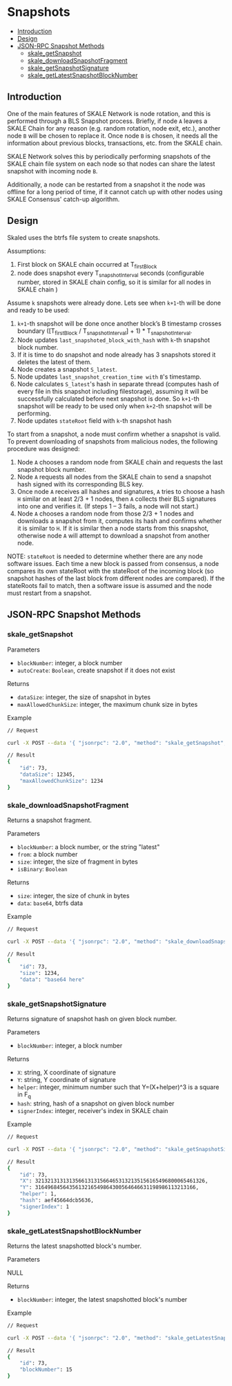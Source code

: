 <!-- SPDX-License-Identifier: (GPL-3.0-only OR CC-BY-4.0) -->

# Snapshots

-   [Introduction](#introduction)
-   [Design](#design)    
-   [JSON-RPC Snapshot Methods](#json-rpc-snapshot-methods)
    -   [skale_getSnapshot](#skale_getsnapshot)
    -   [skale_downloadSnapshotFragment](#skale_downloadsnapshotfragment)
    -   [skale_getSnapshotSignature](#skale_getsnapshotsignature)
    -   [skale_getLatestSnapshotBlockNumber](#skale_getlatestsnapshotblocknumber)

## Introduction

One of the main features of SKALE Network is node rotation, and this is performed through a BLS Snapshot process. Briefly, if node `A` leaves a SKALE Chain for any reason (e.g. random rotation, node exit, etc.), another node `B` will be chosen to replace it.  Once node `B` is chosen, it needs all the information about previous blocks, transactions, etc. from the SKALE chain. 

SKALE Network solves this by periodically performing snapshots of the SKALE chain file system on each node so that nodes can share the latest snapshot with incoming node `B`.

Additionally, a node can be restarted from a snapshot it the node was offline for a long period of time, if it cannot catch up with other nodes using SKALE Consensus' catch-up algorithm.

## Design

Skaled uses the btrfs file system to create snapshots.

Assumptions:
1. First block on SKALE chain occurred at T<sub>firstBlock</sub>
2. node does snapshot every T<sub>snapshotInterval</sub> seconds (configurable number, stored in SKALE chain config, so it is similar for all nodes in SKALE chain )

Assume `k` snapshots were already done. Lets see when `k+1`-th will be done and ready to be used:
1. `k+1`-th snapshot will be done once another block’s B timestamp crosses boundary (\[T<sub>firstBlock</sub> / T<sub>snapshotInterval</sub>] + 1) \* T<sub>snapshotInterval</sub>.
2. Node updates `last_snapshoted_block_with_hash` with `k`-th snapshot block number.
3. If it is time to do snapshot and node already has 3 snapshots stored it deletes the latest of them.
4. Node creates a snapshot `S_latest`.
5. Node updates `last_snapshot_creation_time with` `B`'s timestamp.
6. Node calculates `S_latest`'s hash in separate thread (computes hash of every file in this snapshot including filestorage), assuming it will be successfully calculated before next snapshot is done. So `k+1`-th snapshot will be ready to be used only when `k+2`-th snapshot will be performing.
7. Node updates `stateRoot` field with `k`-th snapshot hash

To start from a snapshot, a node must confirm whether a snapshot is valid. To prevent downloading of snapshots from malicious nodes, the following procedure was designed:

1.  Node `A` chooses a random node from SKALE chain and requests the last snapshot block number.
2.  Node `A` requests all nodes from the SKALE chain to send a snapshot hash signed with its corresponding BLS key.
3.  Once node `A` receives all hashes and signatures, `A` tries to choose a hash `H` similar on at least 2/3 + 1 nodes, then `A` collects their BLS signatures into one and verifies it. (If steps 1 – 3 fails, a node will not start.)
4.  Node `A` chooses a random node from those 2/3 + 1 nodes and downloads a snapshot from it, computes its hash and confirms whether it is similar to `H`. If it is similar then a node starts from this snapshot, otherwise node `A` will attempt to download a snapshot from another node.

NOTE: `stateRoot` is needed to determine whether there are any node software issues. Each time a new block is passed from consensus, a node compares its own stateRoot with the stateRoot of the incoming block (so snapshot hashes of the last block from different nodes are compared). If the stateRoots fail to match, then a software issue is assumed and the node must restart from a snapshot.

## JSON-RPC Snapshot Methods

### skale_getSnapshot

Parameters

-   `blockNumber`: integer, a block number
-   `autoCreate`: `Boolean`, create snapshot if it does not exist

Returns

-   `dataSize`: integer, the size of snapshot in bytes
-   `maxAllowedChunkSize`: integer, the maximum chunk size in bytes

Example

```sh
// Request

curl -X POST --data '{ "jsonrpc": "2.0", "method": "skale_getSnapshot", "params": { "blockNumber": 68,  "autoCreate": false }, "id": 73 }'

// Result
{ 
    "id": 73,
    "dataSize": 12345,
    "maxAllowedChunkSize": 1234
}
```

### skale_downloadSnapshotFragment

Returns a snapshot fragment.

Parameters

-   `blockNumber`: a block number, or the string "latest"
-   `from`: a block number
-   `size`: integer, the size of fragment in bytes
-   `isBinary`: `Boolean`

Returns

-   `size`: integer, the size of chunk in bytes
-   `data`: `base64`, btrfs data

Example

```sh
// Request

curl -X POST --data '{ "jsonrpc": "2.0", "method": "skale_downloadSnapshotFragment", "params": { "blockNumber": "latest", "from": 0, "size": 1024, "isBinary": false }, "id": 73 }'

// Result
{ 
    "id": 73,
    "size": 1234,
    "data": "base64 here"
}
```

### skale_getSnapshotSignature

Returns signature of snapshot hash on given block number.

Parameters

-   `blockNumber`: integer, a block number

Returns

-   `X`: string, X coordinate of signature
-   `Y`: string, Y coordinate of signature
-   `helper`: integer, minimum number such that Y=(X+helper)^3 is a square in F<sub>q</sub>
-   `hash`: string, hash of a snapshot on given block number
-   `signerIndex`: integer, receiver's index in SKALE chain

Example

```sh
// Request

curl -X POST --data '{ "jsonrpc": "2.0", "method": "skale_getSnapshotSignature", "params": [ 14 ], "id": 73 }'

// Result
{ 
    "id": 73,
    "X": 3213213131313566131315664653132135156165496800065461326,
    "Y": 3164968456435613216549864300564646631198986113213166,
    "helper": 1,
    "hash": aef45664dcb5636,
    "signerIndex": 1
}
```

### skale_getLatestSnapshotBlockNumber

Returns the latest snapshotted block's number.

Parameters

NULL

Returns

-   `blockNumber`: integer, the latest snapshotted block's number

Example

```sh
// Request

curl -X POST --data '{ "jsonrpc": "2.0", "method": "skale_getLatestSnapshotBlockNumber", "params": { }, "id": 73 }'

// Result
{ 
    "id": 73,
    "blockNumber": 15
}
```
